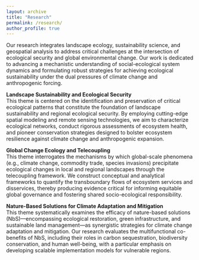 ```yaml
---
layout: archive
title: "Research"
permalink: /research/
author_profile: true
---
```



Our research integrates landscape ecology, sustainability science, and geospatial analysis to address critical challenges at the intersection of ecological security and global environmental change. Our work is dedicated to advancing a mechanistic understanding of social-ecological system dynamics and formulating robust strategies for achieving ecological sustainability under the dual pressures of climate change and anthropogenic forcing.

<strong>Landscape Sustainability and Ecological Security</strong>  
This theme is centered on the identification and preservation of critical ecological patterns that constitute the foundation of landscape sustainability and regional ecological security. By employing cutting-edge spatial modeling and remote sensing technologies, we aim to characterize ecological networks, conduct rigorous assessments of ecosystem health, and pioneer conservation strategies designed to bolster ecosystem resilience against climate change and anthropogenic expansion.

<strong>Global Change Ecology and Telecoupling</strong>    
This theme interrogates the mechanisms by which global-scale phenomena (e.g., climate change, commodity trade, species invasions) precipitate ecological changes in local and regional landscapes through the telecoupling framework. We construct conceptual and analytical frameworks to quantify the transboundary flows of ecosystem services and disservices, thereby producing evidence critical for informing equitable global governance and fostering shared socio-ecological responsibility.

<strong>Nature-Based Solutions for Climate Adaptation and Mitigation</strong>    
This theme systematically examines the efficacy of nature-based solutions (NbS)—encompassing ecological restoration, green infrastructure, and sustainable land management—as synergistic strategies for climate change adaptation and mitigation. Our research evaluates the multifunctional co-benefits of NbS, including their roles in carbon sequestration, biodiversity conservation, and human well-being, with a particular emphasis on developing scalable implementation models for vulnerable regions.
